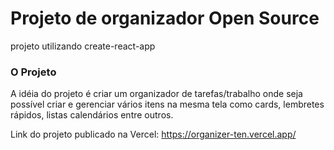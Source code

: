 # Projeto de organizador Open Source

projeto utilizando create-react-app

### O Projeto

A idéia do projeto é criar um organizador de tarefas/trabalho onde seja possível
criar e gerenciar vários itens na mesma tela como cards, lembretes rápidos, listas
calendários entre outros.

Link do projeto publicado na Vercel:
https://organizer-ten.vercel.app/